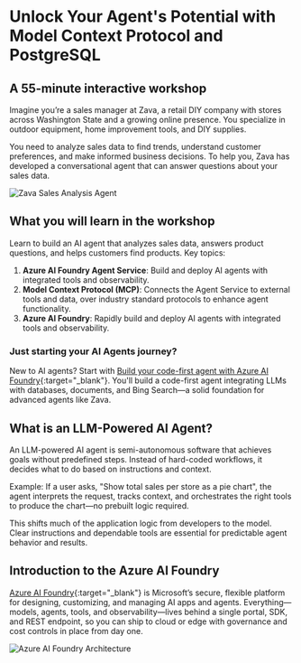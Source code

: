# Unlock Your Agent's Potential with Model Context Protocol and PostgreSQL

## A 55-minute interactive workshop

Imagine you’re a sales manager at Zava, a retail DIY company with stores across Washington State and a growing online presence. You specialize in outdoor equipment, home improvement tools, and DIY supplies.

You need to analyze sales data to find trends, understand customer preferences, and make informed business decisions. To help you, Zava has developed a conversational agent that can answer questions about your sales data.

![Zava Sales Analysis Agent](media/persona.png)

## What you will learn in the workshop

Learn to build an AI agent that analyzes sales data, answers product questions, and helps customers find products. Key topics:

1. **Azure AI Foundry Agent Service**: Build and deploy AI agents with integrated tools and observability.  
2. **Model Context Protocol (MCP)**: Connects the Agent Service to external tools and data, over industry standard protocols to enhance agent functionality.  
3. **Azure AI Foundry**: Rapidly build and deploy AI agents with integrated tools and observability.

### Just starting your AI Agents journey?

New to AI agents? Start with [Build your code-first agent with Azure AI Foundry](https://aka.ms/aitour/WRK552){:target="_blank"}. You'll build a code-first agent integrating LLMs with databases, documents, and Bing Search—a solid foundation for advanced agents like Zava.

## What is an LLM-Powered AI Agent?

An LLM-powered AI agent is semi-autonomous software that achieves goals without predefined steps. Instead of hard-coded workflows, it decides what to do based on instructions and context.

Example: If a user asks, "Show total sales per store as a pie chart", the agent interprets the request, tracks context, and orchestrates the right tools to produce the chart—no prebuilt logic required.

This shifts much of the application logic from developers to the model. Clear instructions and dependable tools are essential for predictable agent behavior and results.

## Introduction to the Azure AI Foundry

[Azure AI Foundry](https://azure.microsoft.com/products/ai-foundry/){:target="_blank"} is Microsoft’s secure, flexible platform for designing, customizing, and managing AI apps and agents. Everything—models, agents, tools, and observability—lives behind a single portal, SDK, and REST endpoint, so you can ship to cloud or edge with governance and cost controls in place from day one.

![Azure AI Foundry Architecture](media/azure-ai-foundry.png)
